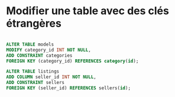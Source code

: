 # Modifier une table avec des clés étrangères

```sql

ALTER TABLE models
MODIFY category_id INT NOT NULL,
ADD CONSTRAINT categories
FOREIGN KEY (category_id) REFERENCES category(id);

ALTER TABLE listings
ADD COLUMN seller_id INT NOT NULL,
ADD CONSTRAINT sellers
FOREIGN KEY (seller_id) REFERENCES sellers(id);
```
